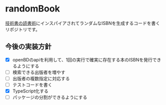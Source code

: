 # randomBook

[技術書の読書術](https://www.shoeisha.co.jp/book/detail/9784798171548)にインスパイアされてランダムなISBNを生成するコードを書くリポジトリです。

## 今後の実装方針
- [x] openBDのapiを利用して、1回の実行で確実に存在する本のISBNを発行できるようにする
- [ ] 検索できる出版者を増やす
- [ ] 出版者の複数指定に対応する
- [ ] テストコードを書く
- [x] TypeScript化する
- [ ] パッケージの分割ができるようにする
